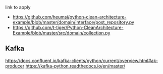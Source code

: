 
link to apply

- https://github.com/heumsi/python-clean-architecture-example/blob/master/domain/interface/post_repository.py
- https://github.com/t-tiger/Python-CleanArchitecture-Example/blob/master/src/domain/collection.py

## Kafka
https://docs.confluent.io/kafka-clients/python/current/overview.html#ak-producer
https://kafka-python.readthedocs.io/en/master/